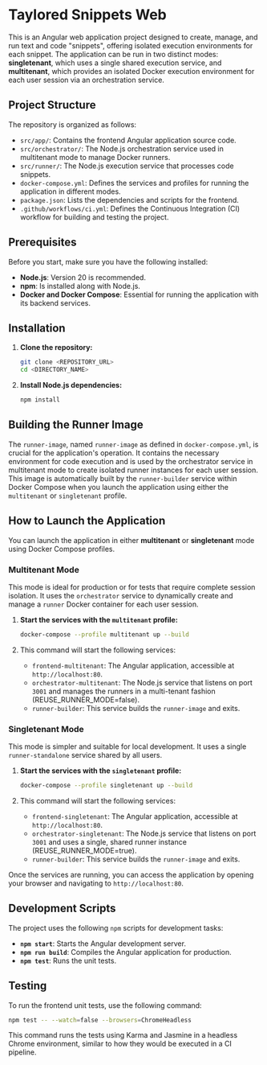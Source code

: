 # Taylored Snippets Web

This is an Angular web application project designed to create, manage, and run text and code "snippets", offering isolated execution environments for each snippet. The application can be run in two distinct modes: **singletenant**, which uses a single shared execution service, and **multitenant**, which provides an isolated Docker execution environment for each user session via an orchestration service.

## Project Structure

The repository is organized as follows:

* `src/app/`: Contains the frontend Angular application source code.
* `src/orchestrator/`: The Node.js orchestration service used in multitenant mode to manage Docker runners.
* `src/runner/`: The Node.js execution service that processes code snippets.
* `docker-compose.yml`: Defines the services and profiles for running the application in different modes.
* `package.json`: Lists the dependencies and scripts for the frontend.
* `.github/workflows/ci.yml`: Defines the Continuous Integration (CI) workflow for building and testing the project.

## Prerequisites

Before you start, make sure you have the following installed:

* **Node.js**: Version 20 is recommended.
* **npm**: Is installed along with Node.js.
* **Docker and Docker Compose**: Essential for running the application with its backend services.

## Installation

1.  **Clone the repository:**
    ```bash
    git clone <REPOSITORY_URL>
    cd <DIRECTORY_NAME>
    ```

2.  **Install Node.js dependencies:**
    ```bash
    npm install
    ```

## Building the Runner Image

The `runner-image`, named `runner-image` as defined in `docker-compose.yml`, is crucial for the application's operation. It contains the necessary environment for code execution and is used by the orchestrator service in multitenant mode to create isolated runner instances for each user session. This image is automatically built by the `runner-builder` service within Docker Compose when you launch the application using either the `multitenant` or `singletenant` profile.

## How to Launch the Application

You can launch the application in either **multitenant** or **singletenant** mode using Docker Compose profiles.

### Multitenant Mode

This mode is ideal for production or for tests that require complete session isolation. It uses the `orchestrator` service to dynamically create and manage a `runner` Docker container for each user session.

1.  **Start the services with the `multitenant` profile:**
    ```bash
    docker-compose --profile multitenant up --build
    ```

2.  This command will start the following services:
    * `frontend-multitenant`: The Angular application, accessible at `http://localhost:80`.
    * `orchestrator-multitenant`: The Node.js service that listens on port `3001` and manages the runners in a multi-tenant fashion (REUSE_RUNNER_MODE=false).
    * `runner-builder`: This service builds the `runner-image` and exits.

### Singletenant Mode

This mode is simpler and suitable for local development. It uses a single `runner-standalone` service shared by all users.

1.  **Start the services with the `singletenant` profile:**
    ```bash
    docker-compose --profile singletenant up --build
    ```

2.  This command will start the following services:
    * `frontend-singletenant`: The Angular application, accessible at `http://localhost:80`.
    * `orchestrator-singletenant`: The Node.js service that listens on port `3001` and uses a single, shared runner instance (REUSE_RUNNER_MODE=true).
    * `runner-builder`: This service builds the `runner-image` and exits.

Once the services are running, you can access the application by opening your browser and navigating to `http://localhost:80`.

## Development Scripts

The project uses the following `npm` scripts for development tasks:

* **`npm start`**: Starts the Angular development server.
* **`npm run build`**: Compiles the Angular application for production.
* **`npm test`**: Runs the unit tests.

## Testing

To run the frontend unit tests, use the following command:

```bash
npm test -- --watch=false --browsers=ChromeHeadless
```

This command runs the tests using Karma and Jasmine in a headless Chrome environment, similar to how they would be executed in a CI pipeline.
